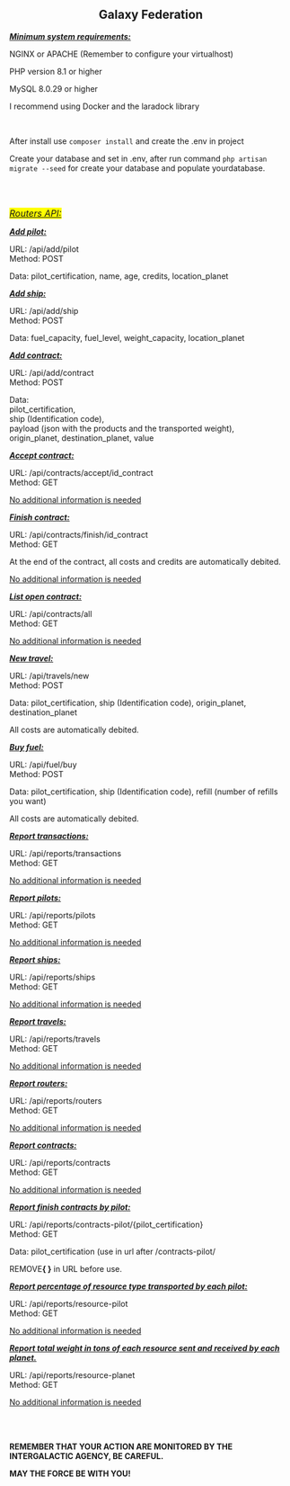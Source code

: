 <h2 style="text-align:center"><strong>Galaxy Federation</strong></h2>

<p><strong><u><em>Minimum system requirements:</em></u></strong></p>
<p>NGINX or APACHE (Remember to configure your virtualhost)</p>
<p>PHP version 8.1 or higher</p>
<p>MySQL 8.0.29 or higher</p>

<p>I recommend using Docker and the laradock library</p>

<br/>

<p>After install use <code>composer install</code> and create the .env in project</p>
<p>Create your database and set in .env, after run command <code>php artisan migrate --seed</code> for create your database and populate yourdatabase.</p>

<br/>
<br/>

<p><em><span style="font-size:16px"><u><span style="background-color:#FFFF00">Routers API:</span></u></span></em></p>


<p><strong><u><em>Add pilot:</em></u></strong></p>
<p>URL: /api/add/pilot<br />
Method: POST</p>
<p>Data: pilot_certification, name, age, credits, location_planet</p>


<p><strong><u><em>Add ship:</em></u></strong></p>
<p>URL: /api/add/ship<br />
Method: POST</p>
<p>Data: fuel_capacity, fuel_level, weight_capacity, location_planet</p>


<p><strong><u><em>Add contract:</em></u></strong></p>
<p>URL: /api/add/contract<br />
Method: POST</p>
<p>Data:<br />
pilot_certification,<br />
ship (Identification code),<br />
payload (json with the products and the transported weight), <br />
origin_planet, destination_planet, value</p>
<p><strong><u><em>Accept contract:</em></u></strong></p>
<p>URL: /api/contracts/accept/id_contract<br />
Method: GET</p>
<p><u>No additional information is needed</u></p>


<p><strong><u><em>Finish contract:</em></u></strong></p>
<p>URL: /api/contracts/finish/id_contract<br />
Method: GET</p>
<p>At the end of the contract, all costs and credits are automatically debited.</p>
<p><u>No additional information is needed</u></p>


<p><strong><u><em>List open contract:</em></u></strong></p>
<p>URL: /api/contracts/all<br />
Method: GET</p>
<p><u>No additional information is needed</u></p>


<p><strong><u><em>New travel:</em></u></strong></p>
<p>URL: /api/travels/new<br />
Method: POST</p>
<p>Data: pilot_certification, ship (Identification code), origin_planet, destination_planet</p>
<p>All costs are automatically debited.</p>


<p><strong><u><em>Buy fuel:</em></u></strong></p>
<p>URL: /api/fuel/buy<br />
Method: POST</p>
<p>Data: pilot_certification, ship (Identification code), refill (number of refills you want)</p>
<p>All costs are automatically debited.</p>


<p><strong><u><em>Report </em></u><em><u>transactions:</u></em></strong></p>
<p>URL: /api/reports/transactions<br />
Method: GET</p>
<p><u>No additional information is needed</u></p>


<p><strong><u><em>Report </em></u><em><u>pilots:</u></em></strong></p>
<p>URL: /api/reports/pilots<br />
Method: GET</p>
<p><u>No additional information is needed</u></p>


<p><strong><u><em>Report </em></u><em><u>ships:</u></em></strong></p>
<p>URL: /api/reports/ships<br />
Method: GET</p>
<p><u>No additional information is needed</u></p>


<p><strong><u><em>Report </em></u><em><u>travels:</u></em></strong></p>
<p>URL: /api/reports/travels<br />
Method: GET</p>
<p><u>No additional information is needed</u></p>


<p><strong><u><em>Report </em></u><em><u>routers:</u></em></strong></p>
<p>URL: /api/reports/routers<br />
Method: GET</p>
<p><u>No additional information is needed</u></p>


<p><strong><u><em>Report </em></u><em><u>contracts:</u></em></strong></p>
<p>URL: /api/reports/contracts<br />
Method: GET</p>
<p><u>No additional information is needed</u></p>


<p><strong><u><em>Report </em></u><em><u>finish contracts by pilot:</u></em></strong></p>
<p>URL: /api/reports/contracts-pilot/{pilot_certification}<br />
Method: GET</p>
<p>Data: pilot_certification (use in url after /contracts-pilot/</p>
<p>REMOVE<b>{ }</b> in URL before use.</p>


<p><strong><u><em>Report percentage of resource type transported by each pilot:</u></em></strong></p>
<p>URL: /api/reports/resource-pilot<br />
Method: GET</p>
<p><u>No additional information is needed</u></p>


<p><strong><u><em>Report total weight in tons of each resource sent and received by each planet.</u></em></strong></p>
<p>URL: /api/reports/resource-planet<br />
Method: GET</p>
<p><u>No additional information is needed</u></p>

<br/>
</br/>

<p><strong>REMEMBER THAT YOUR ACTION ARE MONITORED BY THE INTERGALACTIC AGENCY, BE CAREFUL.</strong></p>

<p><strong>MAY THE FORCE BE WITH YOU!</strong></p>

